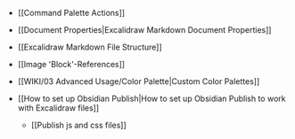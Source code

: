 - [[Command Palette Actions]]
- [[Document Properties|Excalidraw Markdown Document Properties]]
- [[Excalidraw Markdown File Structure]]

- [[Image 'Block'-References]]
- [[WIKI/03 Advanced Usage/Color Palette|Custom Color Palettes]]

- [[How to set up Obsidian Publish|How to set up Obsidian Publish to work with Excalidraw files]]
  - [[Publish js and css files]]
